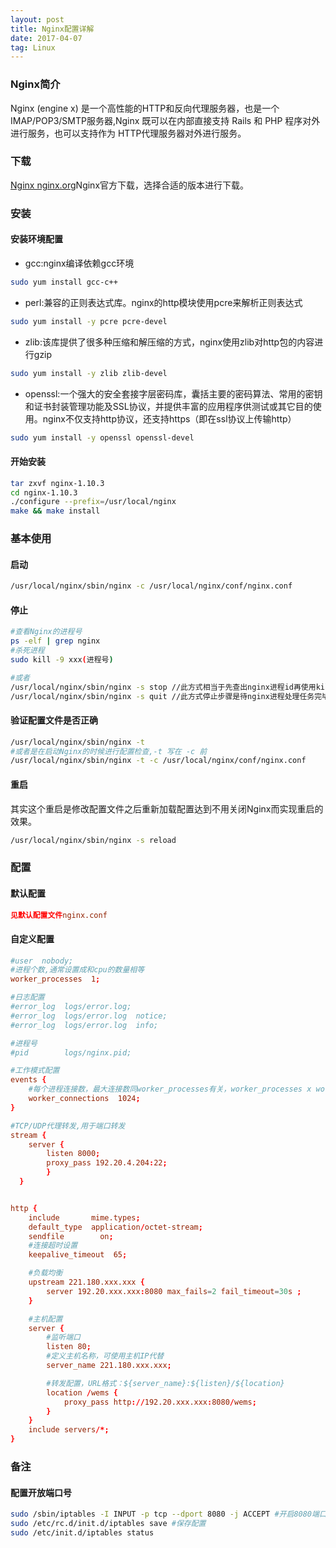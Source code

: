 ```yaml
---
layout: post
title: Nginx配置详解
date: 2017-04-07
tag: Linux
---
```


### Nginx简介

Nginx (engine x) 是一个高性能的HTTP和反向代理服务器，也是一个IMAP/POP3/SMTP服务器,Nginx 既可以在内部直接支持 Rails 和 PHP 程序对外进行服务，也可以支持作为 HTTP代理服务器对外进行服务。

### 下载

[Nginx nginx.org](http://nginx.org/)Nginx官方下载，选择合适的版本进行下载。

### 安装

#### 安装环境配置

 - gcc:nginx编译依赖gcc环境

 ```bash
 sudo yum install gcc-c++
 ```

 - perl:兼容的正则表达式库。nginx的http模块使用pcre来解析正则表达式

 ```bash
 sudo yum install -y pcre pcre-devel
 ```

 - zlib:该库提供了很多种压缩和解压缩的方式，nginx使用zlib对http包的内容进行gzip

 ```bash
 sudo yum install -y zlib zlib-devel
 ```

 - openssl:一个强大的安全套接字层密码库，囊括主要的密码算法、常用的密钥和证书封装管理功能及SSL协议，并提供丰富的应用程序供测试或其它目的使用。nginx不仅支持http协议，还支持https（即在ssl协议上传输http）

 ```bash
 sudo yum install -y openssl openssl-devel
 ```

#### 开始安装

```bash
tar zxvf nginx-1.10.3
cd nginx-1.10.3
./configure --prefix=/usr/local/nginx
make && make install
```

### 基本使用

#### 启动

```bash
/usr/local/nginx/sbin/nginx -c /usr/local/nginx/conf/nginx.conf
```

#### 停止

```bash
#查看Nginx的进程号
ps -elf | grep nginx
#杀死进程
sudo kill -9 xxx(进程号)

#或者
/usr/local/nginx/sbin/nginx -s stop //此方式相当于先查出nginx进程id再使用kill命令强制杀掉进程
/usr/local/nginx/sbin/nginx -s quit //此方式停止步骤是待nginx进程处理任务完毕进行停止
```

#### 验证配置文件是否正确

```bash
/usr/local/nginx/sbin/nginx -t
#或者是在启动Nginx的时候进行配置检查,-t 写在 -c 前
/usr/local/nginx/sbin/nginx -t -c /usr/local/nginx/conf/nginx.conf
```

#### 重启

其实这个重启是修改配置文件之后重新加载配置达到不用关闭Nginx而实现重启的效果。

```bash
/usr/local/nginx/sbin/nginx -s reload
```

### 配置

#### 默认配置

```conf
见默认配置文件nginx.conf

```

#### 自定义配置

```conf
#user  nobody;
#进程个数,通常设置成和cpu的数量相等
worker_processes  1;

#日志配置
#error_log  logs/error.log;
#error_log  logs/error.log  notice;
#error_log  logs/error.log  info;

#进程号
#pid        logs/nginx.pid;

#工作模式配置
events {
    #每个进程连接数，最大连接数同worker_processes有关，worker_processes x worker_connections = max
    worker_connections  1024;
}

#TCP/UDP代理转发,用于端口转发
stream {
    server {
        listen 8000;
        proxy_pass 192.20.4.204:22;
        }
  }


http {
    include       mime.types;
    default_type  application/octet-stream;
    sendfile        on;
    #连接超时设置
    keepalive_timeout  65;

    #负载均衡
    upstream 221.180.xxx.xxx {
        server 192.20.xxx.xxx:8080 max_fails=2 fail_timeout=30s ;
    }

    #主机配置
    server {
        #监听端口
        listen 80;
        #定义主机名称，可使用主机IP代替
        server_name 221.180.xxx.xxx;

        #转发配置，URL格式：${server_name}:${listen}/${location}
        location /wems {
            proxy_pass http://192.20.xxx.xxx:8080/wems;
        }
    }
    include servers/*;
}
```

### 备注

#### 配置开放端口号

```bash
sudo /sbin/iptables -I INPUT -p tcp --dport 8080 -j ACCEPT #开启8080端口  
sudo /etc/rc.d/init.d/iptables save #保存配置  
sudo /etc/init.d/iptables status 
```
